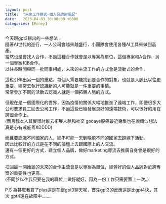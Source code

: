 ```yaml
---
layout: post
title:  "未來工作模式-個人品牌的崛起"
date:   2023-04-03 10:00:00 +0800
categories: [Money]
---
```


今天跟gpt3聊出的一些想法：  
隨著AI世代的進行，一人公司會越來越盛行，小團隊會使用各種AI工具來做到高產。  
當然也是會找人合作，不過這種合作就會是以專案為單位，這個專案和A合作，另一個專案和B合作。  
以往長時間與同一批同事相處，未來的主流工作的方式會是流動式的合作。

這也引伸出另一個的重點，每個人需要能找到要合作的對象，也就是人脈比以往更重要，經常去執行認識新的人可能就是一件重要的事情。  
常常參加不同的活動去認識人就是一個拓展人脈的方式。

但現在是一個國際化的世界，因為疫情的關係大幅地推進了遠端工作，即便很多大公司要求員工回去公司工作，不過這些已經發展良好的遠端技術，可以很好的用在跨國合作上。  
(而且我本人其實很討厭去拓展人脈和社交 gooaye股癌最近幾集也在說類似想法  真是心有戚戚焉XDDDD)

而且要認識不同國家的人，總不可能一天到晚飛不同的國家去跑線下活動。  
因此比較好的方式是在不同的論壇上去跟國際上的人交流。  
還有一個更好的方式，建立個人品牌，做好marketing導流去推廣自身會是很好的方式。

扣回最一開始談的未來的合作主流會是以專案為單位，經營好的個人品牌對於跨專案的重要性也更高。  
(不同於以往我只要在我的職位上做好就好，因為一份工作只需要面上一次。)

P.S 為甚麼我買了plus還是在跟gpt3聊天呢，首先gpt3的反應還是比gpt4快，其次  gpt4還在故障中........